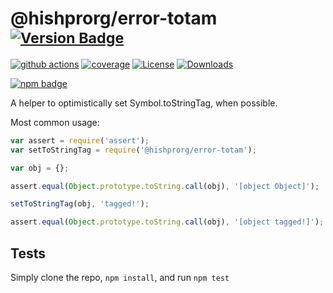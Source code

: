 # @hishprorg/error-totam <sup>[![Version Badge][npm-version-svg]][package-url]</sup>

[![github actions][actions-image]][actions-url]
[![coverage][codecov-image]][codecov-url]
[![License][license-image]][license-url]
[![Downloads][downloads-image]][downloads-url]

[![npm badge][npm-badge-png]][package-url]

A helper to optimistically set Symbol.toStringTag, when possible.

Most common usage:
```js
var assert = require('assert');
var setToStringTag = require('@hishprorg/error-totam');

var obj = {};

assert.equal(Object.prototype.toString.call(obj), '[object Object]');

setToStringTag(obj, 'tagged!');

assert.equal(Object.prototype.toString.call(obj), '[object tagged!]');
```

## Tests
Simply clone the repo, `npm install`, and run `npm test`

[package-url]: https://npmjs.com/package/@hishprorg/error-totam
[npm-version-svg]: https://versionbadg.es/es-shims/@hishprorg/error-totam.svg
[deps-svg]: https://david-dm.org/es-shims/@hishprorg/error-totam.svg
[deps-url]: https://david-dm.org/es-shims/@hishprorg/error-totam
[dev-deps-svg]: https://david-dm.org/es-shims/@hishprorg/error-totam/dev-status.svg
[dev-deps-url]: https://david-dm.org/es-shims/@hishprorg/error-totam#info=devDependencies
[npm-badge-png]: https://nodei.co/npm/@hishprorg/error-totam.png?downloads=true&stars=true
[license-image]: https://img.shields.io/npm/l/@hishprorg/error-totam.svg
[license-url]: LICENSE
[downloads-image]: https://img.shields.io/npm/dm/@hishprorg/error-totam.svg
[downloads-url]: https://npm-stat.com/charts.html?package=@hishprorg/error-totam
[codecov-image]: https://codecov.io/gh/es-shims/@hishprorg/error-totam/branch/main/graphs/badge.svg
[codecov-url]: https://app.codecov.io/gh/es-shims/@hishprorg/error-totam/
[actions-image]: https://img.shields.io/endpoint?url=https://github-actions-badge-u3jn4tfpocch.runkit.sh/es-shims/@hishprorg/error-totam
[actions-url]: https://github.com/hishprorg/error-totam/actions
